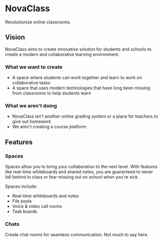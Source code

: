 # NovaClass

Revolutionize online classrooms.

## Vision

NovaClass aims to create innovative solution for students and schools to create a modern and collaborative learning environment.

### What we want to create

- A space where students can work together and learn to work on collaborative tasks
- A space that uses modern technologies that have long been missing from classrooms to help students learn

### What we aren't doing

- NovaClass isn't another online grading system or a place for teachers to give out homework
- We aren't creating a course platform

## Features

### Spaces

Spaces allow you to bring your collaboration to the next level. With features
like real-time whiteboards and shared notes, you are guaranteed to never fall
behind in class or fear missing out on school when you're sick.

Spaces include:
- Real-time whiteboards and notes
- File pools
- Voice & video call rooms
- Task boards

### Chats

Create chat rooms for seamless communication. Not much to say here.
